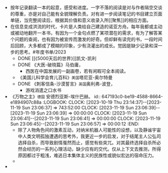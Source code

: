 - 按年记录翻读一本的起意，感受和进度。一字不落的阅读是对与作者隔空交谈的尊重，亦是对自己能有全貌理解负责。对有进一步阅读笔记的书目建立页面单链，当完整阅读后，根据其价值和意义收录入所[[聚焦]]的相应方面。
- 在信息变成洪流的时代，卡片是人类给自己建造的诺亚方舟。每年我都或主动或被动地翻开一本书，有因为一个金句点燃了某项潜在的需求，有为了解答某个问题的查阅，也有因为被宣传而激发的好奇。但却鲜有读完的书，一段时间后回顾，大多都成了模糊的印象，少有浇灌出的成长。觉因是缺少记录和深一步的思考。#年度书单/2023
	- DONE [[《5000天后的世界》]]凯文-凯利
	- DONE 《大医-破晓篇》马伯庸，
		- 西医在中国发展的一副画卷，若有闲暇可全本阅读。
	- 《美国儿科学会育儿百科》`美国`塔尼亚-奥尔特曼
	- DONE 《刺客信条-沙漠誓言》`英国`奥利弗-波登，
		- 游戏消遣之口水书
- 《万物之主》`德国` 安德烈亚斯-埃什巴赫。
  id:: 647193c0-be19-4588-8664-e1894907c88a
  :LOGBOOK:
  CLOCK: [2023-10-19 Thu 23:14:37]--[2023-11-19 Sun 23:06:37] =>  743:52:00
  CLOCK: [2023-11-19 Sun 23:06:39]--[2023-11-19 Sun 23:06:39] =>  00:00:00
  CLOCK: [2023-11-19 Sun 23:06:41]--[2023-11-19 Sun 23:06:41] =>  00:00:00
  CLOCK: [2023-11-19 Sun 23:06:45]--[2023-11-19 Sun 23:06:57] =>  00:00:12
  :END:
	- 除了人物角色间的激素互动，对纳米机器人可能性的设想，以及静谧宇宙中人类文明孤独遭遇的思考外，我更近一步的启发，对于结尾主人公弘司选择自杀，而导致剧情戛然而止，感觉有些突兀。对其最终选择自杀所必然会经历的一系列心理活动，缺少应有的交代。仅从上下文去推测，所得原因都过于粗浅，难逃日本集体主义的民族性或貌似宏达的宿命压力。
	-
-
